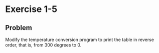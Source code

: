 # Exercise 1-5
## Problem
Modify the temperature conversion program to print the table in reverse order, that is, from 300 degrees to 0.
